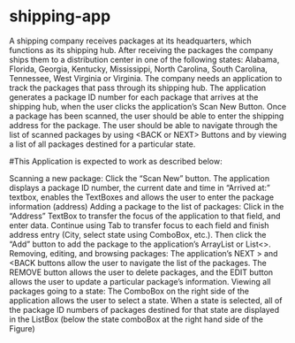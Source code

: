 # shipping-app
A shipping company receives packages at its headquarters, which functions as its shipping hub. After receiving the packages the company ships them to a distribution center in one of the following states: Alabama, Florida, Georgia, Kentucky, Mississippi, North Carolina, South Carolina, Tennessee, West Virginia or Virginia. The company needs an application to track the packages that pass through its shipping hub. The application generates a package ID number for each package that arrives at the shipping hub, when the user clicks the application’s Scan New Button. Once a package has been scanned, the user should be able to enter the shipping address for the package. The user should be able to navigate through the list of scanned packages by using &lt;BACK or NEXT> Buttons and by viewing a list of all packages destined for a particular state.

#This Application is expected to work as described below:

Scanning a new package: 
Click the “Scan New” button. The application displays a package ID number, the current date and time in “Arrived at:” textbox, enables the TextBoxes and allows the user to enter the package information (address)
Adding a package to the list of packages: Click in the “Address” TextBox to transfer the focus of the application to that field, and enter data. Continue using Tab to transfer focus to each field and finish address entry (City, select state using ComboBox, etc.). Then click the “Add” button to add the package to the application’s ArrayList or List<>.
Removing, editing, and browsing packages: The application’s NEXT > and <BACK buttons allow the user to navigate the list of the packages. The REMOVE button allows the user to delete packages, and the EDIT button allows the user to update a particular package’s information.
Viewing all packages going to a state: The ComboBox on the right side of the application allows the user to select a state. When a state is selected, all of the package ID numbers of packages destined for that state are displayed in the ListBox  (below the state comboBox at the right hand side of the Figure)

